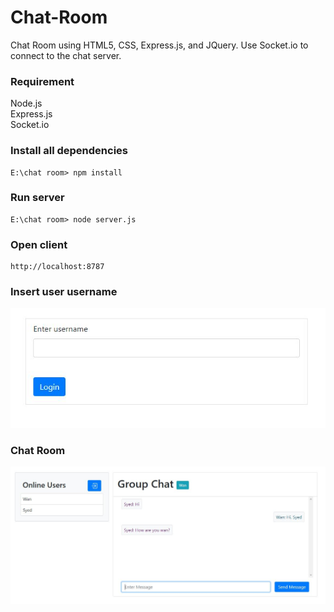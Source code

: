 # Chat-Room
Chat Room using HTML5, CSS, Express.js, and JQuery. Use Socket.io to connect to the chat server.

### Requirement 
Node.js<br>
Express.js<br>
Socket.io<br>

### Install all dependencies

```
E:\chat room> npm install
```

### Run server

```
E:\chat room> node server.js
```

### Open client

```
http://localhost:8787
```

### Insert user username
<div style="text-align:center"><img src="/images/login.JPG" /></div>

### Chat Room
<div style="text-align:center"><img src="/images/chatroom.JPG" /></div>
